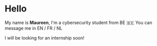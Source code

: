 # Hello

My name is **Maureen**, I'm a cybersecurity student from BE :belgium:
You can message me in EN / FR / NL

I will be looking for an internship soon!
